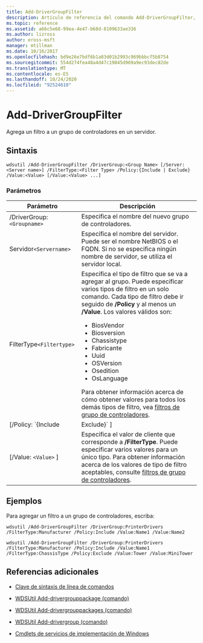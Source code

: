 ```yaml
---
title: Add-DriverGroupFilter
description: Artículo de referencia del comando Add-DriverGroupFilter, que agrega un filtro a un grupo de controladores en un servidor.
ms.topic: reference
ms.assetid: a66c5e68-99ea-4e47-b68d-8109633ae336
ms.author: lizross
author: eross-msft
manager: mtillman
ms.date: 10/16/2017
ms.openlocfilehash: bd9e26e7bdf6b1a03d01b2993c969bbbcf5b8754
ms.sourcegitcommit: 554d274fea48a4d47c19845d969a9ec93dec82de
ms.translationtype: MT
ms.contentlocale: es-ES
ms.lasthandoff: 10/24/2020
ms.locfileid: "92524610"
---
```

# <a name="add-drivergroupfilter"></a>Add-DriverGroupFilter

Agrega un filtro a un grupo de controladores en un servidor.

## <a name="syntax"></a>Sintaxis

```
wdsutil /Add-DriverGroupFilter /DriverGroup:<Group Name> [/Server:<Server name>] /FilterType:<Filter Type> /Policy:{Include | Exclude} /Value:<Value> [/Value:<Value> ...]
```

### <a name="parameters"></a>Parámetros

| Parámetro | Descripción |
|--|--|
| /DriverGroup:`<Groupname>` | Especifica el nombre del nuevo grupo de controladores. |
| Servidor`<Servername>` | Especifica el nombre del servidor. Puede ser el nombre NetBIOS o el FQDN. Si no se especifica ningún nombre de servidor, se utiliza el servidor local. |
| FilterType`<Filtertype>` | Especifica el tipo de filtro que se va a agregar al grupo. Puede especificar varios tipos de filtro en un solo comando. Cada tipo de filtro debe ir seguido de **/Policy** y al menos un **/Value**. Los valores válidos son:<ul><li>BiosVendor</li><li>Biosversion</li><li>Chassistype</li><li>Fabricante</li><li>Uuid</li><li>OSVersion</li><li>Osedition</li><li>OsLanguage</li></ul> Para obtener información acerca de cómo obtener valores para todos los demás tipos de filtro, vea [filtros de grupo de controladores](https://docs.microsoft.com/previous-versions/windows/it-pro/windows-server-2008-R2-and-2008/dd759191(v=ws.11)). |
| [/Policy: `{Include|Exclude}` ] | Especifica la Directiva que se va a establecer en el filtro. Si **/Policy** se establece en **include**, los equipos cliente que coincidan con el filtro podrán instalar los controladores en este grupo. Si **/Policy** está establecido en **excluir**, los equipos cliente que coincidan con el filtro no podrán instalar los controladores de este grupo. |
| [/Value: `<Value>` ] | Especifica el valor de cliente que corresponde a **/FilterType**. Puede especificar varios valores para un único tipo. Para obtener información acerca de los valores de tipo de filtro aceptables, consulte [filtros de grupo de controladores](https://docs.microsoft.com/previous-versions/windows/it-pro/windows-server-2008-R2-and-2008/dd759191(v=ws.11)). |

## <a name="examples"></a>Ejemplos

Para agregar un filtro a un grupo de controladores, escriba:

```
wdsutil /Add-DriverGroupFilter /DriverGroup:PrinterDrivers /FilterType:Manufacturer /Policy:Include /Value:Name1 /Value:Name2
```

```
wdsutil /Add-DriverGroupFilter /DriverGroup:PrinterDrivers /FilterType:Manufacturer /Policy:Include /Value:Name1 /FilterType:ChassisType /Policy:Exclude /Value:Tower /Value:MiniTower
```

## <a name="additional-references"></a>Referencias adicionales

- [Clave de sintaxis de línea de comandos](command-line-syntax-key.md)

- [WDSUtil Add-drivergrouppackage (comando)](wdsutil-add-drivergrouppackage.md)

- [WDSUtil Add-drivergrouppackages (comando)](wdsutil-add-drivergrouppackages.md)

- [WDSUtil Add-drivergroup (comando)](wdsutil-add-drivergroup.md)

- [Cmdlets de servicios de implementación de Windows](/powershell/module/wds)
